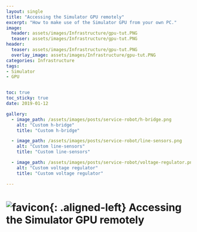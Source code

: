 ```yaml
---
layout: single
title: "Accessing the Simulator GPU remotely"
excerpt: "How to make use of the Simulator GPU from your own PC."
image:
  header: assets/images/Infrastructure/gpu-tut.PNG
  teaser: assets/images/Infrastructure/gpu-tut.PNG
header:
  teaser: assets/images/Infrastructure/gpu-tut.PNG
  overlay_image: assets/images/Infrastructure/gpu-tut.PNG
categories: Infrastructure
tags:
- Simulator
- GPU


toc: true
toc_sticky: true
date: 2019-01-12

gallery:
  - image_path: /assets/images/posts/service-robot/h-bridge.png
    alt: "Custom h-bridge"
    title: "Custom h-bridge"

  - image_path: /assets/images/posts/service-robot/line-sensors.png
    alt: "Custom line-sensors"
    title: "Custom line-sensors"

  - image_path: /assets/images/posts/service-robot/voltage-regulator.png
    alt: "Custom voltage regulator"
    title: "Custom voltage regulator"

---
```


# ![favicon](/assets/images/favicon.jpg){: .aligned-left} Accessing the Simulator GPU remotely
